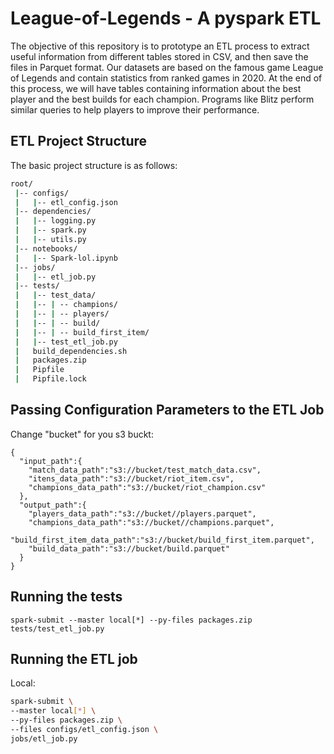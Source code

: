 # League-of-Legends - A pyspark ETL

The objective of this repository is to prototype an ETL process to extract useful information from different tables stored in CSV, and then save the files in Parquet format. Our datasets are based on the famous game League of Legends and contain statistics from ranked games in 2020. At the end of this process, we will have tables containing information about the best player and the best builds for each champion. Programs like Blitz perform similar queries to help players to improve their performance.

## ETL Project Structure

The basic project structure is as follows:

```bash
root/
 |-- configs/
 |   |-- etl_config.json
 |-- dependencies/
 |   |-- logging.py
 |   |-- spark.py
 |   |-- utils.py
 |-- notebooks/
 |   |-- Spark-lol.ipynb
 |-- jobs/
 |   |-- etl_job.py
 |-- tests/
 |   |-- test_data/
 |   |-- | -- champions/
 |   |-- | -- players/
 |   |-- | -- build/
 |   |-- | -- build_first_item/
 |   |-- test_etl_job.py
 |   build_dependencies.sh
 |   packages.zip
 |   Pipfile
 |   Pipfile.lock
```

## Passing Configuration Parameters to the ETL Job
Change "bucket" for you s3 buckt:
```
{
  "input_path":{
    "match_data_path":"s3://bucket/test_match_data.csv",
    "itens_data_path":"s3://bucket/riot_item.csv",
    "champions_data_path":"s3://bucket/riot_champion.csv"
  },
  "output_path":{
    "players_data_path":"s3://bucket//players.parquet",
    "champions_data_path":"s3://bucket//champions.parquet",
    "build_first_item_data_path":"s3://bucket/build_first_item.parquet",
    "build_data_path":"s3://bucket/build.parquet"
  }
}
```

## Running the tests
```
spark-submit --master local[*] --py-files packages.zip tests/test_etl_job.py
```

## Running the ETL job

Local:
```bash
spark-submit \
--master local[*] \
--py-files packages.zip \
--files configs/etl_config.json \
jobs/etl_job.py
```

